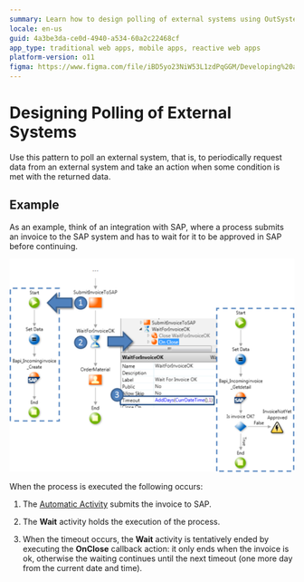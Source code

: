 ```yaml
---
summary: Learn how to design polling of external systems using OutSystems 11 (O11) for efficient data synchronization and process continuation.
locale: en-us
guid: 4a3be3da-ce0d-4940-a534-60a2c22468cf
app_type: traditional web apps, mobile apps, reactive web apps
platform-version: o11
figma: https://www.figma.com/file/iBD5yo23NiW53L1zdPqGGM/Developing%20an%20Application?node-id=273:18
---
```

# Designing Polling of External Systems

Use this pattern to poll an external system, that is, to periodically request data from an external system and take an action when some condition is met with the returned data.

## Example

As an example, think of an integration with SAP, where a process submits an invoice to the SAP system and has to wait for it to be approved in SAP before continuing.

![Diagram illustrating the process of polling an external system, such as submitting an invoice to SAP and waiting for approval](images/polling-external-systems.png "Polling External Systems Process Diagram")

When the process is executed the following occurs:

1. The [Automatic Activity](<../../../ref/lang/auto/class-automatic-activity.md>) submits the invoice to SAP.

2. The **Wait** activity holds the execution of the process.

3. When the timeout occurs, the **Wait** activity is tentatively ended by executing the **OnClose** callback action: it only ends when the invoice is ok, otherwise the waiting continues until the next timeout (one more day from the current date and time).
